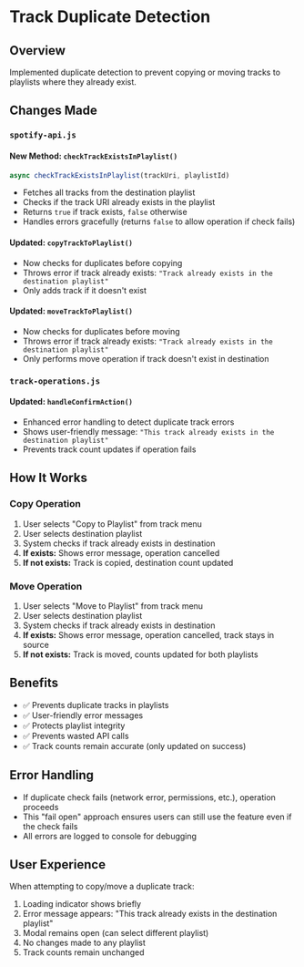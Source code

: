 # Track Duplicate Detection

## Overview
Implemented duplicate detection to prevent copying or moving tracks to playlists where they already exist.

## Changes Made

### `spotify-api.js`

#### New Method: `checkTrackExistsInPlaylist()`
```javascript
async checkTrackExistsInPlaylist(trackUri, playlistId)
```
- Fetches all tracks from the destination playlist
- Checks if the track URI already exists in the playlist
- Returns `true` if track exists, `false` otherwise
- Handles errors gracefully (returns `false` to allow operation if check fails)

#### Updated: `copyTrackToPlaylist()`
- Now checks for duplicates before copying
- Throws error if track already exists: `"Track already exists in the destination playlist"`
- Only adds track if it doesn't exist

#### Updated: `moveTrackToPlaylist()`
- Now checks for duplicates before moving
- Throws error if track already exists: `"Track already exists in the destination playlist"`
- Only performs move operation if track doesn't exist in destination

### `track-operations.js`

#### Updated: `handleConfirmAction()`
- Enhanced error handling to detect duplicate track errors
- Shows user-friendly message: `"This track already exists in the destination playlist"`
- Prevents track count updates if operation fails

## How It Works

### Copy Operation
1. User selects "Copy to Playlist" from track menu
2. User selects destination playlist
3. System checks if track already exists in destination
4. **If exists:** Shows error message, operation cancelled
5. **If not exists:** Track is copied, destination count updated

### Move Operation
1. User selects "Move to Playlist" from track menu
2. User selects destination playlist
3. System checks if track already exists in destination
4. **If exists:** Shows error message, operation cancelled, track stays in source
5. **If not exists:** Track is moved, counts updated for both playlists

## Benefits
- ✅ Prevents duplicate tracks in playlists
- ✅ User-friendly error messages
- ✅ Protects playlist integrity
- ✅ Prevents wasted API calls
- ✅ Track counts remain accurate (only updated on success)

## Error Handling
- If duplicate check fails (network error, permissions, etc.), operation proceeds
- This "fail open" approach ensures users can still use the feature even if the check fails
- All errors are logged to console for debugging

## User Experience
When attempting to copy/move a duplicate track:
1. Loading indicator shows briefly
2. Error message appears: "This track already exists in the destination playlist"
3. Modal remains open (can select different playlist)
4. No changes made to any playlist
5. Track counts remain unchanged
